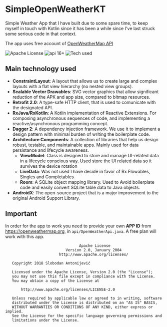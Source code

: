 # SimpleOpenWeatherKT
Simple Weather App that I have built due to some spare time, to keep myself in touch with Kotlin since it has been a while since I've last struck some serious code in that context.

The app uses free account of [OpenWeatherMap API](https://openweathermap.org/api)

![Apache License](https://img.shields.io/badge/license-Apache--2.0-blue.svg) ![api 16+](https://img.shields.io/badge/API-16%2B-green.svg) ![Tech used](https://img.shields.io/badge/tech-ConstraintLayout%20%7C%20SVG%20%7C%20RxJava%20%7C%20Retrofit%20%7C%20Dagger%20%7C%20Butter%20Knife%20%7C%20Architecture%20Components%20%7C%20AndroidX-red.svg)

## Main technology used
- **ConstraintLayout**: A layout that allows us to create large and complex layouts with a flat view hierarchy (no nested view groups). 
- **Scalable Vector Drawables**: SVG vector graphics that allow significant reduction of the APK and app size, compared to bitmap resources.
- **Retrofit 2.0**: A type-safe HTTP client, that is used to comunicate with the designated API.
- **RxJava/RxKotlin**: A Kotlin implementation of Reactive Extensions. For composing asynchronous sequences of code, and implementing a reactive/asynchronous programming concept.
- **Dagger 2**: A dependency injection framework. We use it to implement a design pattern with minimal burden of writing the boilerplate code.
- **Architecture Components**: A collection of libraries that help us design robust, testable, and maintainable apps. Mainly used for data persistance and lifecycle awareness.
  - **ViewModel**: Class is designed to store and manage UI-related data in a lifecycle conscious way. Used store the UI related data so it survives the device rotation
  - **LiveData**: Was not used I have decide in favor of Rx Flowables, Singles and Completables
  - **Room**: A SQLite object mapping library. Used to Avoid boilerplate code and easily convert SQLite table data to Java objects.
- **AndroidX**: The open-source project that is a major improvement to the original Android Support Library.

## Important
In order for the app to work you need to provide your own **APP ID** from https://openweathermap.org, in ```api/OpenWeatherApi.java```. A free plan will work with this app. 

```
                                 Apache License
                           Version 2.0, January 2004
                        http://www.apache.org/licenses/

   Copyright 2018 Slobodan Antonijević

   Licensed under the Apache License, Version 2.0 (the "License");
   you may not use this file except in compliance with the License.
   You may obtain a copy of the License at

       http://www.apache.org/licenses/LICENSE-2.0

   Unless required by applicable law or agreed to in writing, software
   distributed under the License is distributed on an "AS IS" BASIS,
   WITHOUT WARRANTIES OR CONDITIONS OF ANY KIND, either express or implied.
   See the License for the specific language governing permissions and
   limitations under the License.
```
